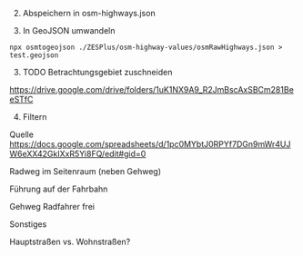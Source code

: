 2. Abspeichern in osm-highways.json

3. In GeoJSON umwandeln

```
npx osmtogeojson ./ZESPlus/osm-highway-values/osmRawHighways.json > test.geojson
```

3. TODO Betrachtungsgebiet zuschneiden

https://drive.google.com/drive/folders/1uK1NX9A9_R2JmBscAxSBCm281BeeSTfC

4. Filtern

Quelle https://docs.google.com/spreadsheets/d/1pc0MYbtJ0RPYf7DGn9mWr4UJW6eXX42GkIXxR5Yi8FQ/edit#gid=0

Radweg im Seitenraum (neben Gehweg)

Führung auf der Fahrbahn

Gehweg Radfahrer frei

Sonstiges

Hauptstraßen vs. Wohnstraßen?
